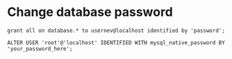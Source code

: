 # Change database password

```
grant all on database.* to usernev@localhost identified by 'password';
```

```
ALTER USER 'root'@'localhost' IDENTIFIED WITH mysql_native_password BY 'your_password_here';
```

